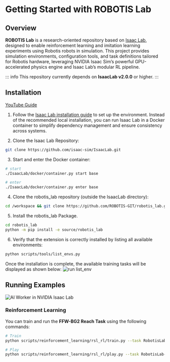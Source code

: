 # Getting Started with ROBOTIS Lab

## Overview

**ROBOTIS Lab** is a research-oriented repository based on [Isaac Lab](https://isaac-sim.github.io/IsaacLab), designed to enable reinforcement learning and imitation learning experiments using Robotis robots in simulation.
This project provides simulation environments, configuration tools, and task definitions tailored for Robotis hardware, leveraging NVIDIA Isaac Sim’s powerful GPU-accelerated physics engine and Isaac Lab’s modular RL pipeline.

::: info
This repository currently depends on **IsaacLab v2.0.0** or higher.
:::

## Installation
[YouTube Guide](https://www.youtube.com/watch?v=GHkyxmOy5-I)

1. Follow the [Isaac Lab installation guide](https://isaac-sim.github.io/IsaacLab/main/source/setup/installation/index.html) to set up the environment.
  Instead of the recommended local installation, you can run Isaac Lab in a Docker container to simplify dependency management and ensure consistency across systems.

2. Clone the Isaac Lab Repository:
  ```bash
  git clone https://github.com/isaac-sim/IsaacLab.git
  ```

3. Start and enter the Docker container:
  ```bash
  # start
  ./IsaacLab/docker/container.py start base

  # enter
  ./IsaacLab/docker/container.py enter base
  ```


4. Clone the robotis_lab repository (outside the IsaacLab directory):

  ```bash
  cd /workspace && git clone https://github.com/ROBOTIS-GIT/robotis_lab.git
  ```

5. Install the robotis_lab Package.

  ```bash
  cd robotis_lab
  python -m pip install -e source/robotis_lab
  ```

6. Verify that the extension is correctly installed by listing all available environments:

  ```bash
  python scripts/tools/list_envs.py
  ```

  Once the installation is complete, the available training tasks will be displayed as shown below:
  ![run list_env](/simulation/all/isaaclab_list_envs.png)

## Running Examples
![AI Worker in NVIDIA Isaac Lab](/simulation/ai_worker/ffw_bg2_isaac_lab2.png)

### Reinforcement Learning

You can train and run the **FFW-BG2 Reach Task** using the following commands:

```bash
# Train
python scripts/reinforcement_learning/rsl_rl/train.py --task RobotisLab-Reach-FFW-BG2-v0 --num_envs=512 --headless

# Play
python scripts/reinforcement_learning/rsl_rl/play.py --task RobotisLab-Reach-FFW-BG2-v0 --num_envs=16
```

